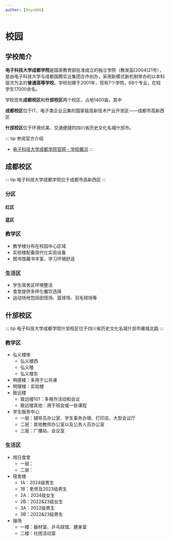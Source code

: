 ```yaml
---
author: [Dnyo666]
---
```

# 校园

## 学校简介

  **电子科技大学成都学院**是国家教育部批准成立的独立学院（教发函[2004]21号），是由电子科技大学与成都国腾实业集团合作创办，采用新模式新机制举办的以本科层次为主的**普通高等学校**。学校创建于2001年，现有7个学院，68个专业，在校学生17000余名。
  
  学校现有**成都校区**和**什邡校区**两个校区，占地1400亩，其中

  **成都校区**位于IT、电子类企业云集的国家级高新技术产业开发区——成都市高新西区

  **什邡校区**位于环境优美、交通便捷的四川省历史文化名城什邡市。


::: tip 参阅官方介绍
- [电子科技大学成都学院官网 - 学校概况](https://www.cduestc.cn/)
:::


## 成都校区

::: tip 电子科技大学成都学院位于成都市高新西区
:::


<AMapView 
  :locations="[
    { name: '百叶广场', latitude: 30.729608, longitude: 103.966252, description: '包含基础教学楼、专业教学楼等' },
  ]"  
  :center="[103.96585,30.728252]"
  :initialZoom="12"
  :finalZoom="16.5"
  width="100%"
  height="500px"
/>

### 分区

#### 红区

#### 蓝区

### 教学区

- 教学楼分布在校园中心区域
- 实验楼配备现代化实验设备
- 图书馆藏书丰富，学习环境舒适

### 生活区

- 学生宿舍区环境整洁
- 食堂提供多样化餐饮选择
- 运动场地包括田径场、篮球场、羽毛球场等

## 什邡校区

::: tip 电子科技大学成都学院什邡校区位于四川省历史文化名城什邡市雍城北路
:::

<AMapView 
  :locations="[
    { name: '电子科技大学成都学院', latitude: 104.178345, longitude: 31.140353,description: '什邡校区'},
  ]"
  :center="[104.178345,31.140353]"
  initial-zoom="13"
  final-zoom="16"
  width="100%"
  height="500px"
/>



### 教学区

- 弘义楼体
   - 弘义楼西
   - 弘义楼
   - 弘义楼东
- 明德楼：多用于公共课
- 明理楼：实验楼
- 致远楼
  - 致远楼101：多用作活动和会议
  - 致远楼其他：用于班会或一些课程
- 学生服务中心
  - 一层：辅导员办公室、学生事务办理、打印店、大型会议厅
  - 二层：其他教师办公室以及公务人员办公室
  - 三层：广播站、会议室
### 生活区
- 旭日食堂
  - 一层：
  - 二层：
- 宿舍楼
  - 1A：2024级男生
  - 1B：老师及2023级男生
  - 2A：2024级女生
  - 2B：2022&23级女生
  - 3A：2022级男生
  - 3B：2022&23级男生
- 操场
  - 一楼：器材室、乒乓球馆、健身室
  - 二楼：社团活动室

